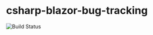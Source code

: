 # csharp-blazor-bug-tracking

![Build Status](https://github.com/mmoiyadi/csharp-blazor-bug-tracking/actions/workflows/dotnet.yml/badge.svg)
